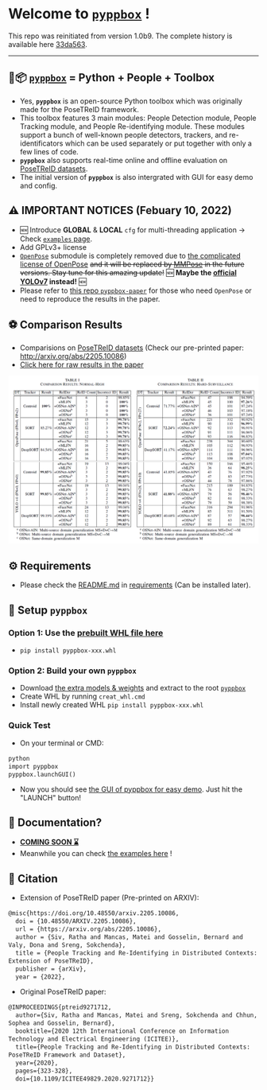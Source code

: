 # Welcome to [**`pyppbox`**](https://github.com/rathaumons/pyppbox) !

This repo was reinitiated from version 1.0b9. The complete history is available here [33da563](https://github.com/rathaumons/pyppbox/tree/33da56302d27204931337b44d9a6a5adc1eb5257).
***

## 🐍📦 [**`pyppbox`**](https://github.com/rathaumons/pyppbox) = Python + People + Toolbox 

* Yes, **`pyppbox`** is an open-source Python toolbox which was originally made for the PoseTReID framework. 
* This toolbox features 3 main modules: People Detection module, People Tracking module, and People Re-identifying module. These modules support a bunch of well-known people detectors, trackers, and re-identificators which can be used separately or put together with only a few lines of code. 
* **`pyppbox`** also supports real-time online and offline evaluation on [PoseTReID datasets](https://github.com/rathaumons/PoseTReID_DATASET).
* The initial version of **`pyppbox`** is also intergrated with GUI for easy demo and config. 

<!--- ![alt text](https://raw.githubusercontent.com/rathaROG/screenshot/master/pyppbox/pyppbox_launchGUI.png) --->

## ⚠️ IMPORTANT NOTICES (Febuary 10, 2022)

* 🆕 Introduce **GLOBAL** & **LOCAL** `cfg` for multi-threading application -> Check [`examples` page](examples).
* Add GPLv3+ license
* [`OpenPose`](https://github.com/CMU-Perceptual-Computing-Lab/openpose) submodule is completely removed due to [the complicated license of OpenPose](https://github.com/CMU-Perceptual-Computing-Lab/openpose/blob/master/LICENSE) ~~and it will be replaced by [MMPose](https://github.com/open-mmlab/mmpose) in the future versions. Stay tune for this amazing update!~~ 🆕 **Maybe the [official YOLOv7](https://github.com/WongKinYiu/yolov7) instead!** 🆕
* Please refer to [this repo `pyppbox-paper`](https://github.com/rathaumons/pyppbox-paper) for those who need `OpenPose` or need to reproduce the results in the paper.

## ⚽ Comparison Results

* Comparisions on [PoseTReID datasets](https://github.com/rathaumons/PoseTReID_DATASET) (Check our pre-printed paper: http://arxiv.org/abs/2205.10086)
* [Click here for raw results in the paper](https://drive.google.com/open?id=13pVqKKd0mtoAaVQh1USxOwZwxg4HmzyQ)

<img src="https://raw.githubusercontent.com/rathaROG/screenshot/master/pyppbox/pyppbox_res001n.png">

## ⚙️ Requirements

* Please check the [README.md](requirements/README.md) in [requirements](requirements) (Can be installed later).

## 🚀 Setup `pyppbox`

### Option 1: Use the [prebuilt WHL file here](https://drive.google.com/open?id=1LY5WNsSoEMwxYjET26yry4AQMHiPDaM0) 
* `pip install pyppbox-xxx.whl`

### Option 2: Build your own `pyppbox`
* Download [the extra models & weights](https://drive.google.com/open?id=1EQzkwZ8aCpZqGrgxEo6PD_8hPhHlcaqz) and extract to the root [`pyppbox`](https://github.com/rathaumons/pyppbox/)
* Create WHL by running `creat_whl.cmd`
* Install newly created WHL `pip install pyppbox-xxx.whl`

### Quick Test
* On your terminal or CMD:
```
python
import pyppbox
pyppbox.launchGUI()
```
* Now you should see [the GUI of pyppbox for easy demo](https://raw.githubusercontent.com/rathaROG/screenshot/master/pyppbox/pyppbox_launchGUI_main.png). Just hit the "LAUNCH" button!

## 📝 Documentation? 

* **[COMING SOON ⌛](https://github.com/rathaumons/pyppbox)**
* Meanwhile you can check [the examples here](examples) ! 

## 🔗 Citation

* Extension of PoseTReID paper (Pre-printed on ARXIV):
```
@misc{https://doi.org/10.48550/arxiv.2205.10086,
  doi = {10.48550/ARXIV.2205.10086},
  url = {https://arxiv.org/abs/2205.10086},
  author = {Siv, Ratha and Mancas, Matei and Gosselin, Bernard and Valy, Dona and Sreng, Sokchenda},
  title = {People Tracking and Re-Identifying in Distributed Contexts: Extension of PoseTReID},
  publisher = {arXiv},
  year = {2022},
```

* Original PoseTReID paper:
```
@INPROCEEDINGS{ptreid9271712,
  author={Siv, Ratha and Mancas, Matei and Sreng, Sokchenda and Chhun, Sophea and Gosselin, Bernard},
  booktitle={2020 12th International Conference on Information Technology and Electrical Engineering (ICITEE)}, 
  title={People Tracking and Re-Identifying in Distributed Contexts: PoseTReID Framework and Dataset}, 
  year={2020},
  pages={323-328},
  doi={10.1109/ICITEE49829.2020.9271712}}
```
